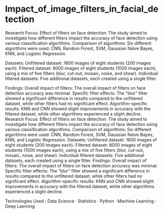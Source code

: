 # Impact_of_image_filters_in_facial_detection

Research Focus:
Effect of filters on face detection: The study aimed to investigate how different filters impact the accuracy of face detection using various classification algorithms.
Comparison of algorithms: Six different algorithms were used: CNN, Random Forest, SVM, Gaussian Naïve Bayes, KNN, and Logistic Regression.

Datasets:
Unfiltered dataset: 1600 images of eight students (200 images each).
Filtered dataset: 8000 images of eight students (1000 images each), using a mix of five filters (blur, cut-out, mosaic, noise, and shear).
Individual filtered datasets: Five additional datasets, each created using a single filter.

Findings:
Overall impact of filters: The overall impact of filters on face detection accuracy was minimal.
Specific filter effects: The "blur" filter showed a significant difference in results compared to the unfiltered dataset, while other filters had no significant effect.
Algorithm-specific results: KNN and CNN showed slight improvements in accuracy with the filtered dataset, while other algorithms experienced a slight decline.
Research Focus: Effect of filters on face detection: The study aimed to investigate how different filters impact the accuracy of face detection using various classification algorithms. Comparison of algorithms: Six different algorithms were used: CNN, Random Forest, SVM, Gaussian Naïve Bayes, KNN, and Logistic Regression. Datasets: Unfiltered dataset: 1600 images of eight students (200 images each). Filtered dataset: 8000 images of eight students (1000 images each), using a mix of five filters (blur, cut-out, mosaic, noise, and shear). Individual filtered datasets: Five additional datasets, each created using a single filter. Findings: Overall impact of filters: The overall impact of filters on face detection accuracy was minimal. Specific filter effects: The "blur" filter showed a significant difference in results compared to the unfiltered dataset, while other filters had no significant effect. Algorithm-specific results: KNN and CNN showed slight improvements in accuracy with the filtered dataset, while other algorithms experienced a slight decline.

Technologies Used : Data Science · Statistics · Python · Machine Learning · Deep Laerning

